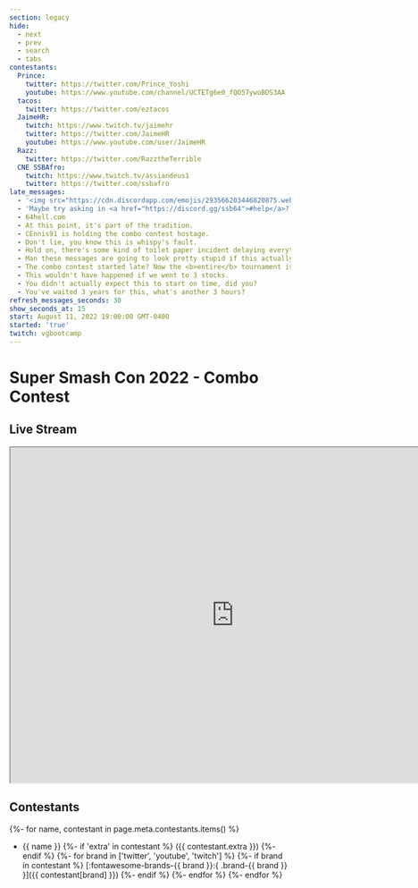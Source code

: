 ```yaml
---
section: legacy
hide:
  - next
  - prev
  - search
  - tabs
contestants:
  Prince:
    twitter: https://twitter.com/Prince_Yoshi
    youtube: https://www.youtube.com/channel/UCTETg6e0_fQO57ywoBDS3AA
  tacos:
    twitter: https://twitter.com/eztacos
  JaimeHR:
    twitch: https://www.twitch.tv/jaimehr
    twitter: https://twitter.com/JaimeHR
    youtube: https://www.youtube.com/user/JaimeHR
  Razz:
    twitter: https://twitter.com/RazztheTerrible
  CNE SSBAfro:
    twitch: https://www.twitch.tv/assiandeus1
    twitter: https://twitter.com/ssbafro
late_messages:
  - '<img src="https://cdn.discordapp.com/emojis/293566203446820875.webp?size=24&quality=lossless"> <img src="https://cdn.discordapp.com/emojis/293566203446820875.webp?size=24&quality=lossless"> <img src="https://cdn.discordapp.com/emojis/293566203446820875.webp?size=24&quality=lossless">'
  - 'Maybe try asking in <a href="https://discord.gg/ssb64">#help</a>?'
  - 64hell.com
  - At this point, it's part of the tradition.
  - CEnnis91 is holding the combo contest hostage.
  - Don't lie, you know this is whispy's fault.
  - Hold on, there's some kind of toilet paper incident delaying everything...
  - Man these messages are going to look pretty stupid if this actually starts on time.
  - The combo contest started late? Now the <b>entire</b> tournament is delayed!
  - This wouldn't have happened if we went to 3 stocks.
  - You didn't actually expect this to start on time, did you?
  - You've waited 3 years for this, what's another 3 hours?
refresh_messages_seconds: 30
show_seconds_at: 15
start: August 11, 2022 19:00:00 GMT-0400
started: 'true'
twitch: vgbootcamp
---
```

# Super Smash Con 2022 - Combo Contest

<div id="countdown" markdown="1" style="display: none;">
## Countdown { #hidden data-toc-label='' }

The contest is scheduled to start <b><span id='timer'></span></b>.

<div id="messages" markdown="1" style="display: none;">
<i><span id='timer-message'>&nbsp;</span></i>

[It started](javascript:contestStarted()){ .md-button .md-button--primary }
</div>
</div>

## Live Stream

<iframe
    src="https://player.twitch.tv/?channel={{ page.meta.twitch }}&parent={{ config.extra.site_domain }}"
    height="600"
    width="800"
    allowfullscreen>
</iframe>

## Contestants

{%- for name, contestant in page.meta.contestants.items() %}
- {{ name }}
{%-   if 'extra' in contestant %}
 ({{ contestant.extra }})
{%- endif %}
{%-   for brand in ['twitter', 'youtube', 'twitch'] %}
{%-     if brand in contestant %}
[:fontawesome-brands-{{ brand }}:{ .brand-{{ brand }} }]({{ contestant[brand] }})
{%-     endif %}
{%-   endfor %}
{%- endfor %}

<script src="https://cdnjs.cloudflare.com/ajax/libs/moment.js/2.29.4/moment.min.js" integrity="sha512-+H4iLjY3JsKiF2V6N366in5IQHj2uEsGV7Pp/GRcm0fn76aPAk5V8xB6n8fQhhSonTqTXs/klFz4D0GIn6Br9g==" crossorigin="anonymous"></script>
<script src="https://cdnjs.cloudflare.com/ajax/libs/humanize-duration/3.27.2/humanize-duration.min.js" integrity="sha512-9319lwRUPu4ggdDFT8UY3WpbWdPt72YY6wiLcDG/ofJc1Ozmi8U/rBrNe6+fI84LD/gF9iwg3C48Ex22S3iyDg==" crossorigin="anonymous" referrerpolicy="no-referrer"></script>
<script id="__late_messages" type="application/json">{{ page.meta.late_messages | tojson | safe }}</script>

<script>
  function contestStarted() {
    var countdown = document.querySelector('#countdown');
    countdown.style.display = 'none';
    started = true;
  }

  function updateTimer(start) {
    var countdown = document.querySelector('#countdown');
    var timer = document.querySelector('#timer');
    var message = document.querySelector('#timer-message');
    var messages = document.querySelector('#messages');
    var late_messages = JSON.parse(document.querySelectorAll('#__late_messages')[0].innerHTML);

    var units = ['d', 'h', 'm'];
    var diff = -(moment().diff(start));

    if (Math.abs(diff) < ({{ page.meta.show_seconds_at }} * 60 * 1000)) {
      units.push('s');
    }

    var until = humanizeDuration(
      moment.duration(diff).asMilliseconds(),
      {
        conjunction: ' and ',
        round: true,
        serialComma: false,
        units: units,
      },
    );

    if (diff < 0) {
      timer.innerHTML = `${until} ago`;

      if (!started && -(moment().diff(last_message) > ({{ page.meta.refresh_messages_seconds }} * 1000)) && late_messages.length > 0) {
        index = Math.floor(Math.random() * late_messages.length);
        while(index == last_index) { index = Math.floor(Math.random() * late_messages.length); }

        message.innerHTML = late_messages[index];
        last_index = index;
        last_message = new Date();
      };

      messages.style.display = 'inherit';
    } else {
      timer.innerHTML = `in ${until}`;
      messages.style.display = 'none';
    }

    if (!started) {
      countdown.style.display = 'inherit';
    } else {
      countdown.style.display = 'none';
    }
  }

  // globals
  var last_index = -1;
  var last_message = 0;
  var started = {{ page.meta.started }};

  var countdown = setInterval(function() {
    updateTimer(new Date('{{ page.meta.start }}'));
  }, 1000);
</script>
